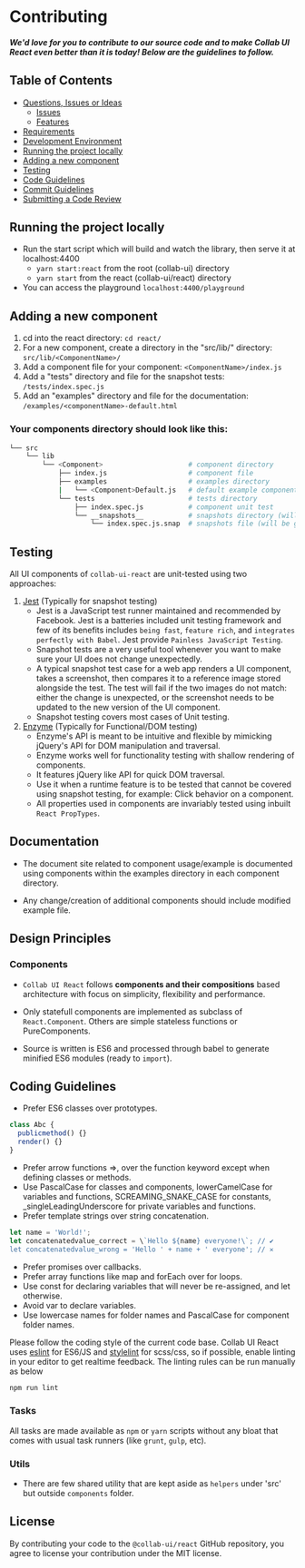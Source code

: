 # Contributing

##### We'd love for you to contribute to our source code and to make Collab UI React even better than it is today! Below are the guidelines to follow.

## Table of Contents

- [Questions, Issues or Ideas](../CONTRIBUTING.md#question)
  - [Issues](../CONTRIBUTING.md#issue)
  - [Features](../CONTRIBUTING.md#feature)
- [Requirements](../CONTRIBUTING.md#requirements)
- [Development Environment](../CONTRIBUTING.md#environment)
- [Running the project locally](#running)
- [Adding a new component](#component)
- [Testing](#testing)
- [Code Guidelines](#rules)
- [Commit Guidelines](../CONTRIBUTING.md#commit)
- [Submitting a Code Review](../CONTRIBUTING.md#code-review)

## <a name="running"></a> Running the project locally

* Run the start script which will build and watch the library, then serve it at localhost:4400
  * `yarn start:react` from the root (collab-ui) directory
  * `yarn start` from the react (collab-ui/react) directory
* You can access the playground `localhost:4400/playground`

## <a name="component"></a> Adding a new component

1.  cd into the react directory: `cd react/`
2. For a new component, create a directory in the "src/lib/" directory: `src/lib/<ComponentName>/`
3. Add a component file for your component: `<ComponentName>/index.js`
4. Add a "tests" directory and file for the snapshot tests: `/tests/index.spec.js`
6. Add an "examples" directory and file for the documentation: `/examples/<componentName>-default.html`

### Your components directory should look like this:
``` bash
└── src
    └── lib
        └── <Component>                     # component directory
            ├── index.js                    # component file
            ├── examples                    # examples directory
            |   └── <Component>Default.js   # default example component
            └── tests                       # tests directory
                ├── index.spec.js           # component unit test
                └── __snapshots__           # snapshots directory (will be generated Jest)
                    └── index.spec.js.snap  # snapshots file (will be generated by Jest)
```


## <a name="testing"></a> Testing

All UI components of `collab-ui-react` are unit-tested using two approaches:

1. [Jest](http://facebook.github.io/jest/) (Typically for snapshot testing)
    * Jest is a JavaScript test runner maintained and recommended by Facebook. Jest is a batteries included unit testing framework and few of its benefits includes `being fast`, `feature rich`, and `integrates perfectly with Babel`. Jest provide `Painless JavaScript Testing`.
    * Snapshot tests are a very useful tool whenever you want to make sure your UI does not change unexpectedly.
    * A typical snapshot test case for a web app renders a UI component, takes a screenshot, then compares it to a reference image stored alongside the test. The test will fail if the two images do not match: either the change is unexpected, or the screenshot needs to be updated to the new version of the UI component.
    * Snapshot testing covers most cases of Unit testing.
2. [Enzyme](http://airbnb.io/enzyme/) (Typically for Functional/DOM testing)
    * Enzyme's API is meant to be intuitive and flexible by mimicking jQuery's API for DOM manipulation and traversal.
    * Enzyme works well for functionality testing with shallow rendering of components.
    * It features jQuery like API for quick DOM traversal.
    * Use it when a runtime feature is to be tested that cannot be covered using snapshot testing, for example: Click behavior on a component.
    * All properties used in components are invariably tested using inbuilt `React PropTypes`.


## <a name="documentation"></a> Documentation

  * The document site related to component usage/example is documented using components within the examples directory in each component directory.

  * Any change/creation of additional components should include modified example file.

## <a name="design"></a> Design Principles

### Components

  * `Collab UI React` follows **components and their compositions** based architecture with focus on simplicity, flexibility and performance.

  * Only statefull components are implemented as subclass of `React.Component`. Others are simple stateless functions or PureComponents.

  * Source is written is ES6 and processed through babel to generate minified ES6 modules (ready to `import`).

## <a name="rules"></a> Coding Guidelines

* Prefer ES6 classes over prototypes.

```js
class Abc {
  publicmethod() {}
  render() {}
}
```

* Prefer arrow functions =>, over the function keyword except when defining classes or methods.
* Use PascalCase for classes and components, lowerCamelCase for variables and functions, SCREAMING_SNAKE_CASE for constants, \_singleLeadingUnderscore for private variables and functions.
* Prefer template strings over string concatenation.

```js
let name = 'World!';
let concatenatedvalue_correct = \`Hello ${name} everyone!\`; // ✔
let concatenatedvalue_wrong = 'Hello ' + name + ' everyone'; // ✕
```

* Prefer promises over callbacks.
* Prefer array functions like map and forEach over for loops.
* Use const for declaring variables that will never be re-assigned, and let otherwise.
* Avoid var to declare variables.
* Use lowercase names for folder names and PascalCase for component folder names.

Please follow the coding style of the current code base. Collab UI React uses [eslint](http://eslint.org/) for ES6/JS and [stylelint](https://stylelint.io/) for scss/css, so if possible, enable linting in your editor to get realtime feedback. The linting rules can be run manually as below

```js
npm run lint
```

### Tasks

  All tasks are made available as `npm` or `yarn` scripts without any bloat that comes with usual task runners (like `grunt`, `gulp`, etc).

### Utils

  * There are few shared utility that are kept aside as `helpers` under 'src' but outside `components` folder.

## License

By contributing your code to the `@collab-ui/react` GitHub repository, you agree to license your contribution under the MIT license.
